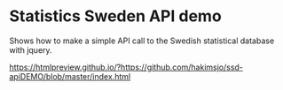 # Statistics Sweden API demo

Shows how to make a simple API call to the Swedish statistical database with jquery.

https://htmlpreview.github.io/?https://github.com/hakimsjo/ssd-apiDEMO/blob/master/index.html
